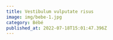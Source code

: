 ```yaml
---
title: Vestibulum vulputate risus
image: img/bebe-1.jpg
category: Bébé
published_at: 2022-07-18T15:01:47.396Z
---
```

